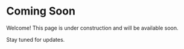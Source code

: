 # Coming Soon

Welcome! This page is under construction and will be available soon.

Stay tuned for updates.